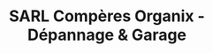 ---
title: "SARL Compères Organix - Dépannage & Garage"
url: /jaligny-sur-besbre/sarl-comperes-organix-depannage-und-garage/
shop: Autowerkstatt
---